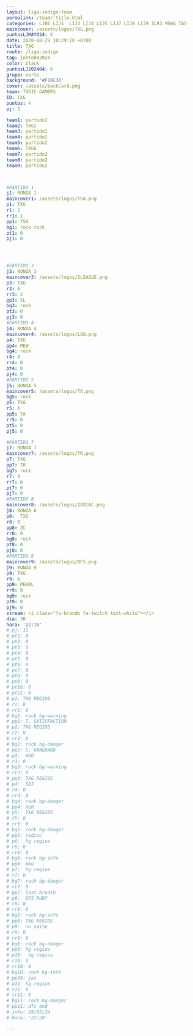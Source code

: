 ```yaml
---
layout: liga-indigo-team
permalink: /team/:title.html
categories: LJ06 LIJ1  LIJ3 LIJ4 LIJ5 LIJ7 LIJ8 LIJ9 ILR3 MEW4 TA5
maincover: /assets/logos/TXG.png
puntosLJMAYO24: 8
date: 2020-08-29 10:29:20 +0700
title: TXG
route: /liga-indigo
tag: johto042024
color: black
puntosLJ202404: 0
grupo: norte
background: '#F16C38'
cover: /assets/backCard.png
team: TOXIC GAMERS
ID: TXG
puntos: 4
pj: 3

team1: partido2
team2: TXG2
team3: partido2
team4: partido2
team5: partido2
team6: TXG6
team7: partido2
team8: partido2
team9: partido2



#PARTIDO 1
j1: RONDA 1
maincover1: /assets/logos/TSA.png
p1: TXG
r1: 2
rr1: 1
pp1: TSA
bg1: rock rock
pt1: 0
pj1: 0




#PARTIDO 3
j3: RONDA 3
maincover3: /assets/logos/ILEAGUE.png
p3: TXG
r3: 0
rr3: 2
pp3: IL
bg3: rock
pt3: 0
pj3: 0
#PARTIDO 4
j4: RONDA 4
maincover4: /assets/logos/LGN.png
p4: TXG 
pp4: MEW
bg4: rock
r4: 0
rr4: 0
pt4: 0
pj4: 0
#PARTIDO 5
j5: RONDA 5
maincover5: /assets/logos/TA.png
bg5: rock 
p5: TXG
r5: 0
pp5: TA
rr5: 0
pt5: 0
pj5: 0

#PARTIDO 7
j7: RONDA 7
maincover7: /assets/logos/TR.png
p7: TXG 
pp7: TR
bg7: rock 
r7: 0
rr7: 0
pt7: 0
pj7: 0
#PARTIDO 8
maincover8: /assets/logos/ZODIAC.png
j8: RONDA 8
p8:  TXG
r8: 0
pp8: ZC
rr8: 0
bg8: rock 
pt8: 0
pj8: 0
#PARTIDO 9
maincover9: /assets/logos/DFS.png
j9: RONDA 9
p9: TXG 
r9: 0
pp9: PEARL
rr9: 0
bg9: rock
pt9: 0
pj9: 0
stream: <i class="fa-brands fa-twitch text-white"></i>
dia: 30
hora: '22:10'
# pj: 11
# pt1: 0
# pt2: 0
# pt3: 0
# pt4: 0
# pt5: 0
# pt6: 0
# pt7: 0
# pt8: 0
# pt9: 0
# pt10: 0
# pt11: 0
# p1: TXG REGIOS
# r1: 0
# rr1: 0
# bg1: rock bg-warning
# pp1: T. SATISFACTION
# p2: TXG REGIOS
# r2: 0
# rr2: 0
# bg2: rock bg-danger
# pp2: S. VANGUARD
# p3:  HGO
# r3: 0
# bg3: rock bg-warning
# rr3: 0
# pp3: TXG REGIOS
# p4:  SOJ
# r4: 0
# rr4: 0
# bg4: rock bg-danger
# pp4: HGR
# p5:  TXG REGIOS
# r5: 0
# rr5: 0
# bg5: rock bg-danger
# pp5: zodiac
# p6:  hg regios
# r6: 0
# rr6: 0
# bg6: rock bg-info
# pp6: mbo
# p7:  hg regios
# r7: 0
# bg7: rock bg-danger
# rr7: 0
# pp7: last breath
# p8:  DFS RUBY
# r8: 0
# rr8: 0 
# bg8: rock bg-info
# pp8: TXG REGIOS
# p9:  no smite
# r9: 0
# rr9: 0
# bg9: rock bg-danger
# pp9: hg regios
# p10:  hg regios
# r10: 0
# rr10: 0
# bg10: rock bg-info
# pp10: jas
# p11: hg regios
# r11: 0
# rr11: 0
# bg11: rock bg-danger
# pp11: dfs dmd
# info: 29/05/24
# hora: '22:20'

---
```



